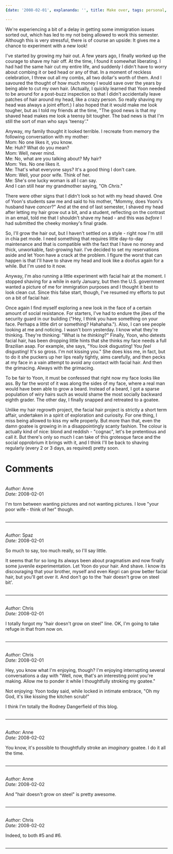 ```yaml
---
{date: '2008-02-01', explananda: '', title: Make over, tags: personal, anecdotes}

---
```

We're experiencing a bit of a delay in getting some immigration issues sorted out, which has led to my not being allowed to work this semester.  Although this is very stressful, there is of course an upside: It gives me a chance to experiment with a new look!

I've started by growing my hair out.  A few years ago, I finally worked up the courage to shave my hair off.  At the time, I found it somewhat liberating.  I had had the same hair cut my entire life, and suddenly I didn't have to worry about combing it or bed head or any of that.  In a moment of reckless celebration, I threw out all my combs, all two dollar's worth of them.  And I savoured the thought of how much money I would save over the years by being able to cut my own hair.  (Actually, I quickly learned that Yoon needed to be around for a post-buzz inspection so that I didn't accidentally leave patches of hair around my head, like a crazy person.  So really shaving my head was always a joint effort.)  I also hoped that it would make me look tougher, but as I told my friends at the time, "The good news is that my shaved head makes me look a teensy bit tougher.  The bad news is that I'm still the sort of man who says 'teensy'."

Anyway, my family thought it looked terrible.  I recreate from memory the following conversation with my mother:
</br>
Mom: No one likes it, you know.
</br>
Me: Huh?  What do you mean?
</br>
Mom: Well, never mind.
</br>
Me: No, what are you talking about?  My hair?
</br>
Mom: Yes.  No one likes it.
</br>
Me: That's what everyone says?  It's a good thing I don't care.
</br>
Mom: Well, your poor wife.  Think of her.
</br>
Me: She's one lucky woman is all I can say.
</br>
And I can still hear my grandmother saying, "Oh <em>Chris</em>."

There were other signs that I didn't look so hot with my head shaved.  One of Yoon's students saw me and said to his mother, "Mommy, does Yooni's husband have <em>cancer</em>?"  And at the end of last semester, I shaved my head after letting my hair grow out a bit, and a student, reflecting on the contrast in an email, told me that I shouldn't shave my head - and this was <em>before</em> I had submitted the cheeky monkey's final grade.

So, I'll grow the hair out, but I haven't settled on a style - right now I'm still in chia pet mode.  I need something that requires little day-to-day maintenance and that is compatible with the fact that I have no money and thick, unworkable, fast-growing hair.  I've decided to set my reservations aside and let Yoon have a crack at the problem.  I figure the worst that can happen is that I'll have to shave my head and look like a doofus again for a while.  But I'm used to it now.

Anyway, I'm also running a little experiment with facial hair at the moment.  I stopped shaving for a while in early January, but then the U.S. government wanted a picture of me for immigration purposes and I thought it best to look clean cut.  Since this false start, though, I've resumed my efforts to put on a bit of facial hair.

Once again I find myself exploring a new look in the face of a certain amount of social resistance.  For starters, I've had to endure the jibes of the security guard in our building ("Hey, I think you have something on your face.  Perhaps a little dirt or something?  Hahahaha.").  Also, I can see people looking at me and noticing.  I wasn't born yesterday.  I know what they're thinking.  They're thinking: "What is he <em>thinking</em>?"  Finally, Yoon, who detests facial hair, has been dropping little hints that she thinks my face needs a full Brazilian asap.  For example, she says, "You <em>look</em> disgusting!  You <em>feel</em> disgusting!  It's so gross.  I'm not kissing you."  She does kiss me, in fact, but to do it she puckers up her lips really tightly, aims carefully, and then pecks at my face in a vain attempt to avoid any contact with facial hair.  And then the grimacing.  Always with the grimacing.

To be fair to Yoon, it must be confessed that right now my face looks like ass.  By far the worst of it was along the sides of my face, where a real man would have been able to grow a beard.  Instead of a beard, I got a sparse population of wiry hairs such as would shame the most socially backward eighth grader.  The other day, I finally snapped and retreated to a goatee.

Unlike my hair regrowth project, the facial hair project is strictly a short term affair, undertaken in a spirit of exploration and curiosity.  For one thing, I miss being allowed to kiss my wife properly.  But more than that, even the damn goatee is growing in in a disappointingly scanty fashion.  The colour is actually kind of nice: blond and reddish - "cognac", let's be pretentious and call it.  But there's only so much I can take of this grotesque farce and the social opprobrium it brings with it, and I think I'll be back to shaving regularly (every 2 or 3 days, as required) pretty soon.


<h1>Comments</h1>


<br/>
<em>Author:</em> Anne
<br/><em>Date:</em> 2008-02-01

I'm torn between wanting pictures and not wanting pictures. I love  "your poor wife - think of her" though.
<br/>
<br/>

*******************************************************************************



<br/>
<em>Author:</em> Spaz
<br/><em>Date:</em> 2008-02-01

So much to say, too much really, so I'll say little.

It seems that for so long its always been about pragmatism and now finally some juvenile experimentation.  Let Yoon do your hair.  And shave.  I know its discouraging that your brother, myself and even Kegri can grow better facial hair, but you'll get over it.  And don't go to the 'hair doesn't grow on steel bit'.
<br/>
<br/>

*******************************************************************************



<br/>
<em>Author:</em> Chris
<br/><em>Date:</em> 2008-02-01

I totally forgot my "hair doesn't grow on steel" line.  OK, I'm going to take refuge in that from now on.
<br/>
<br/>

*******************************************************************************



<br/>
<em>Author:</em> Chris
<br/><em>Date:</em> 2008-02-01

Hey, you know what I'm enjoying, though?  I'm enjoying interrupting several conversations a day with "Well, now, that's an interesting point you're making.  Allow me to ponder it while I thoughtfully stroking my goatee."

Not enjoying: Yoon today said, while locked in intimate embrace, "Oh my God, it's like kissing the kitchen scrub!"

I think I'm totally the Rodney Dangerfield of this blog.
<br/>
<br/>

*******************************************************************************



<br/>
<em>Author:</em> Anne
<br/><em>Date:</em> 2008-02-02

You know, it's possible to thoughtfully stroke an <i>imaginary</i> goatee. I do it all the time.
<br/>
<br/>

*******************************************************************************



<br/>
<em>Author:</em> Anne
<br/><em>Date:</em> 2008-02-02

And "hair doesn't grow on steel" is pretty awesome.
<br/>
<br/>

*******************************************************************************



<br/>
<em>Author:</em> Chris
<br/><em>Date:</em> 2008-02-02

Indeed, to both #5 and #6.
<br/>
<br/>

*******************************************************************************

